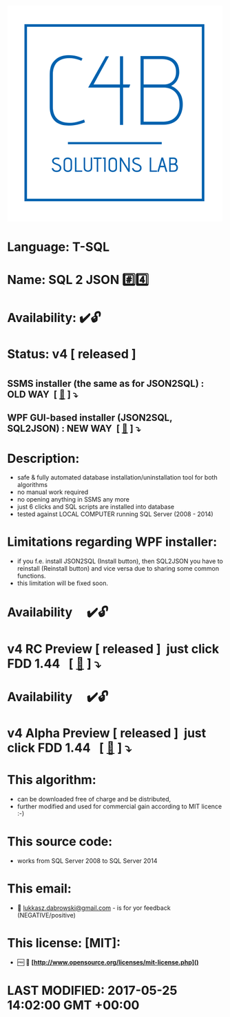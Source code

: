 <img src="https://github.com/C4B-Solutions-Lab/SoftwareDevelopment-T-SQL-2/blob/master/C4B_Solutions_Lab.png"></img>
# Language:&nbsp;T-SQL
# Name:&nbsp;SQL 2 JSON&nbsp;:hash::four:
# Availability:&nbsp;:heavy_check_mark::unlock:
# Status:&nbsp;<strong>v4</strong> [ released ]
#
## SSMS installer (the same as for JSON2SQL) : OLD WAY &nbsp;[&nbsp;[:floppy_disk:](https://github.com/C4B-Solutions-Lab/SoftwareDevelopment-T-SQL-2/blob/master/Dabrowski-Software-Development[vCurrent][v4][04-04-2017].zip)&nbsp;]&nbsp;:arrow_heading_down:
## WPF GUI-based installer (JSON2SQL, SQL2JSON) : NEW WAY &nbsp;[&nbsp;[:floppy_disk:](https://github.com/C4B-Solutions-Lab/SoftwareDevelopment-T-SQL-2/blob/master/WPF_Installer.zip)&nbsp;]&nbsp;:arrow_heading_down:
#
# Description:
 - safe & fully automated database installation/uninstallation tool for both algorithms
 - no manual work required
 - no opening anything in SSMS any more
 - just 6 clicks and SQL scripts are installed into database
 - tested against LOCAL COMPUTER running SQL Server (2008 - 2014)
# Limitations regarding WPF installer:
 - if you f.e. install JSON2SQL (Install button), then SQL2JSON you have to reinstall (Reinstall button) and vice versa due to sharing some common functions.
 - this limitation will be fixed soon.
#
#
# Availability&nbsp;&nbsp;&nbsp;&nbsp;&nbsp;:heavy_check_mark::unlock:
# <strong>v4 RC Preview</strong> [ released ]&nbsp; just click FDD 1.44 &nbsp;&nbsp;[&nbsp;[:floppy_disk:](https://github.com/C4B-Solutions-Lab/SoftwareDevelopment-T-SQL-2/blob/master/SQL2JSON___v4___RC.mp4)&nbsp;]&nbsp;:arrow_heading_down:
#
# Availability&nbsp;&nbsp;&nbsp;&nbsp;&nbsp;:heavy_check_mark::unlock:
# <strong>v4 Alpha Preview</strong> [ released ]&nbsp; just click FDD 1.44 &nbsp;&nbsp;[&nbsp;[:floppy_disk:](https://github.com/C4B-Solutions-Lab/SoftwareDevelopment-T-SQL-2/blob/master/SQL2JSON___vAlpha.mp4)&nbsp;]&nbsp;:arrow_heading_down:
#
# This algorithm:
  - can be downloaded free of charge and be distributed,
  - further modified and used for commercial gain according to MIT licence :-) 
#
# This source code:
  - works from SQL Server 2008 to SQL Server 2014
#
# This email:
  - :email:&nbsp;lukkasz.dabrowski@gmail.com - is for yor feedback (NEGATIVE/positive)
#
# This license: [MIT]:
 - :free:&nbsp;:book:&nbsp;**[http://www.opensource.org/licenses/mit-license.php]()**
#
# <strong>LAST MODIFIED: 2017-05-25 14:02:00 GMT +00:00</strong>
